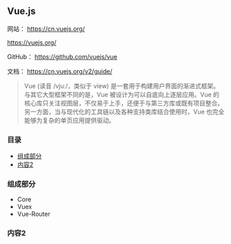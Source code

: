 ## Vue.js

网站： https://cn.vuejs.org/

https://vuejs.org/

GitHub： https://github.com/vuejs/vue

文档： https://cn.vuejs.org/v2/guide/

> Vue (读音 /vjuː/，类似于 view) 是一套用于构建用户界面的渐进式框架。与其它大型框架不同的是，Vue 被设计为可以自底向上逐层应用。Vue 的核心库只关注视图层，不仅易于上手，还便于与第三方库或既有项目整合。另一方面，当与现代化的工具链以及各种支持类库结合使用时，Vue 也完全能够为复杂的单页应用提供驱动。

### 目录
- [组成部分](#组成部分)
- [内容2](#内容2)

### 组成部分
- Core
- Vuex
- Vue-Router

### 内容2